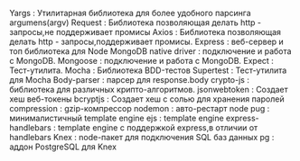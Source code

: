 Yargs : Утилитарная библиотека для более удобного парсинга argumens(argv)
Request : Библиотека позволяющая делать http - запросы,не поддерживает промисы
Axios : Библиотека позволяющая делать http - запросы,поддерживает промисы.
Express : веб-сервер и топ библиотека для Node
MongoDB native driver : подключение и работа с MongoDB.
Mongoose : подключение и работа с MongoDB.
Expect : Тест-утилита.
Mocha : Библиотека BDD-тестов
Supertest : Тест-утилита для Mocha
Body-parser : парсер для response.body
crypto-js : библиотека для различных крипто-алгоритмов.
jsonwebtoken : Создает хеш веб-токены
bcryptjs : Создает хеш с солью для хранения паролей
compression : gzip-компрессор
nodemon : авто-рестарт node
pug : минималистичный template engine
ejs : template engine
express-handlebars : template engine с поддержкой express,в отличии от handlebars
Knex : node-пакет для подключения SQL баз данных
pg : аддон PostgreSQL для Knex